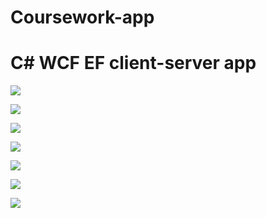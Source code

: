 # Coursework-app
# C# WCF EF client-server app

![](https://github.com/nikitastryuk/Coursework-app/blob/master/c%23%20screens/1.png)

![](https://github.com/nikitastryuk/Coursework-app/blob/master/c%23%20screens/3.png)

![](https://github.com/nikitastryuk/Coursework-app/blob/master/c%23%20screens/7.png)

![](https://github.com/nikitastryuk/Coursework-app/blob/master/c%23%20screens/2.png)

![](https://github.com/nikitastryuk/Coursework-app/blob/master/c%23%20screens/4.png)

![](https://github.com/nikitastryuk/Coursework-app/blob/master/c%23%20screens/5.png)

![](https://github.com/nikitastryuk/Coursework-app/blob/master/c%23%20screens/6.png)
